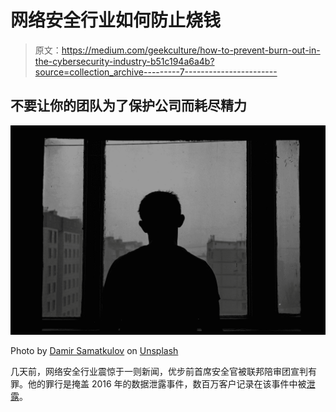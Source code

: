 # 网络安全行业如何防止烧钱

> 原文：<https://medium.com/geekculture/how-to-prevent-burn-out-in-the-cybersecurity-industry-b51c194a6a4b?source=collection_archive---------7----------------------->

## 不要让你的团队为了保护公司而耗尽精力

![](img/eba6d896a002576696e05226421af210.png)

Photo by [Damir Samatkulov](https://unsplash.com/@dsamatkulov?utm_source=medium&utm_medium=referral) on [Unsplash](https://unsplash.com?utm_source=medium&utm_medium=referral)

几天前，网络安全行业震惊于一则新闻，优步前首席安全官被联邦陪审团宣判有罪。他的罪行是掩盖 2016 年的数据泄露事件，数百万客户记录在该事件中被[泄露](https://www.justice.gov/usao-ndca/pr/former-chief-security-officer-uber-convicted-federal-charges-covering-data-breach)。